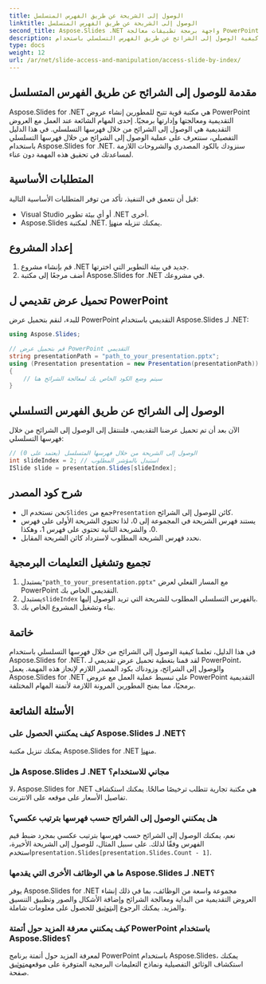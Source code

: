 ```yaml
---
title: الوصول إلى الشريحة عن طريق الفهرس المتسلسل
linktitle: الوصول إلى الشريحة عن طريق الفهرس المتسلسل
second_title: Aspose.Slides .NET واجهة برمجة تطبيقات معالجة PowerPoint
description: تعرف على كيفية الوصول إلى الشرائح عن طريق الفهرس التسلسلي باستخدام Aspose.Slides لـ .NET. اتبع هذا الدليل خطوة بخطوة مع الكود المصدري للتنقل بسهولة في عروض PowerPoint التقديمية ومعالجتها.
type: docs
weight: 12
url: /ar/net/slide-access-and-manipulation/access-slide-by-index/
---
```


## مقدمة للوصول إلى الشرائح عن طريق الفهرس المتسلسل

Aspose.Slides for .NET هي مكتبة قوية تتيح للمطورين إنشاء عروض PowerPoint التقديمية ومعالجتها وإدارتها برمجيًا. إحدى المهام الشائعة عند العمل مع العروض التقديمية هي الوصول إلى الشرائح من خلال فهرسها التسلسلي. في هذا الدليل التفصيلي، سنتعرف على عملية الوصول إلى الشرائح من خلال فهرسها التسلسلي باستخدام Aspose.Slides for .NET. سنزودك بالكود المصدري والشروحات اللازمة لمساعدتك في تحقيق هذه المهمة دون عناء.

## المتطلبات الأساسية

قبل أن نتعمق في التنفيذ، تأكد من توفر المتطلبات الأساسية التالية:

- Visual Studio أو أي بيئة تطوير .NET أخرى.
-  Aspose.Slides لمكتبة .NET. يمكنك تنزيله من[هنا](https://releases.aspose.com/slides/net/).

## إعداد المشروع

1. قم بإنشاء مشروع .NET جديد في بيئة التطوير التي اخترتها.
2. أضف مرجعًا إلى مكتبة Aspose.Slides for .NET في مشروعك.

## تحميل عرض تقديمي ل PowerPoint

للبدء، لنقم بتحميل عرض PowerPoint التقديمي باستخدام Aspose.Slides لـ .NET:

```csharp
using Aspose.Slides;

// قم بتحميل عرض PowerPoint التقديمي
string presentationPath = "path_to_your_presentation.pptx";
using (Presentation presentation = new Presentation(presentationPath))
{
    // سيتم وضع الكود الخاص بك لمعالجة الشرائح هنا
}
```

## الوصول إلى الشرائح عن طريق الفهرس التسلسلي

الآن بعد أن تم تحميل عرضنا التقديمي، فلننتقل إلى الوصول إلى الشرائح من خلال فهرسها التسلسلي:

```csharp
// الوصول إلى الشريحة من خلال فهرسها المتسلسل (يعتمد على 0)
int slideIndex = 2; // استبدل بالمؤشر المطلوب
ISlide slide = presentation.Slides[slideIndex];
```

## شرح كود المصدر

-  نحن نستخدم ال`Slides` جمع من`Presentation` كائن للوصول إلى الشرائح.
- يستند فهرس الشريحة في المجموعة إلى 0، لذا تحتوي الشريحة الأولى على فهرس 0، والشريحة الثانية تحتوي على فهرس 1، وهكذا.
- نحدد فهرس الشريحة المطلوب لاسترداد كائن الشريحة المقابل.

## تجميع وتشغيل التعليمات البرمجية

1.  يستبدل`"path_to_your_presentation.pptx"` مع المسار الفعلي لعرض PowerPoint التقديمي الخاص بك.
2.  يستبدل`slideIndex` بالفهرس التسلسلي المطلوب للشريحة التي تريد الوصول إليها.
3. بناء وتشغيل المشروع الخاص بك.

## خاتمة

في هذا الدليل، تعلمنا كيفية الوصول إلى الشرائح من خلال فهرسها التسلسلي باستخدام Aspose.Slides for .NET. لقد قمنا بتغطية تحميل عرض تقديمي لـ PowerPoint، والوصول إلى الشرائح، وزودناك بكود المصدر اللازم لإنجاز هذه المهمة. يعمل Aspose.Slides for .NET على تبسيط عملية العمل مع عروض PowerPoint التقديمية برمجيًا، مما يمنح المطورين المرونة اللازمة لأتمتة المهام المختلفة.

## الأسئلة الشائعة

### كيف يمكنني الحصول على Aspose.Slides لـ .NET؟

 يمكنك تنزيل مكتبة Aspose.Slides for .NET من[هنا](https://releases.aspose.com/slides/net/).

### هل Aspose.Slides لـ .NET مجاني للاستخدام؟

لا، Aspose.Slides for .NET هي مكتبة تجارية تتطلب ترخيصًا صالحًا. يمكنك استكشاف تفاصيل الأسعار على موقعه على الانترنت.

### هل يمكنني الوصول إلى الشرائح حسب فهرسها بترتيب عكسي؟

 نعم، يمكنك الوصول إلى الشرائح حسب فهرسها بترتيب عكسي بمجرد ضبط قيم الفهرس وفقًا لذلك. على سبيل المثال، للوصول إلى الشريحة الأخيرة، استخدم`presentation.Slides[presentation.Slides.Count - 1]`.

### ما هي الوظائف الأخرى التي يقدمها Aspose.Slides لـ .NET؟

 يوفر Aspose.Slides for .NET مجموعة واسعة من الوظائف، بما في ذلك إنشاء العروض التقديمية من البداية ومعالجة الشرائح وإضافة الأشكال والصور وتطبيق التنسيق والمزيد. يمكنك الرجوع إلى[توثيق](https://reference.aspose.com/slides/net/) للحصول على معلومات شاملة.

### كيف يمكنني معرفة المزيد حول أتمتة PowerPoint باستخدام Aspose.Slides؟

 لمعرفة المزيد حول أتمتة برنامج PowerPoint باستخدام Aspose.Slides، يمكنك استكشاف الوثائق التفصيلية ونماذج التعليمات البرمجية المتوفرة على موقعهم[توثيق](https://reference.aspose.com/slides/net/) صفحة.